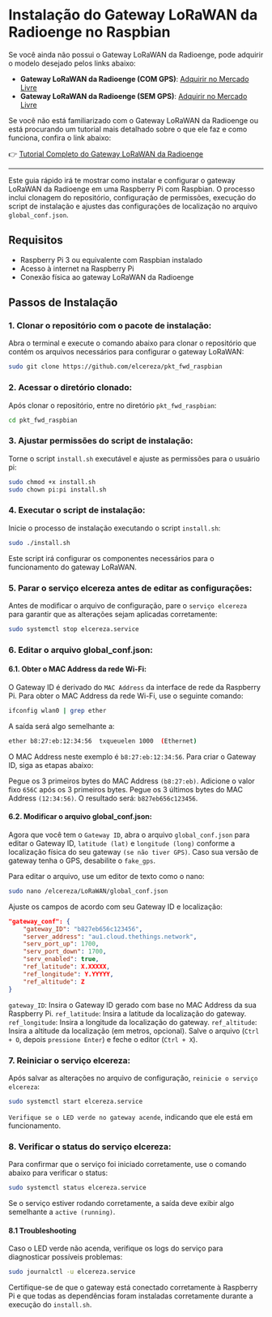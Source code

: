 # Instalação do Gateway LoRaWAN da Radioenge no Raspbian

Se você ainda não possui o Gateway LoRaWAN da Radioenge, pode adquirir o modelo desejado pelos links abaixo:

- **Gateway LoRaWAN da Radioenge (COM GPS)**: [Adquirir no Mercado Livre](https://mercadolivre.com/sec/2bjyVGK)
- **Gateway LoRaWAN da Radioenge (SEM GPS)**: [Adquirir no Mercado Livre](https://mercadolivre.com/sec/1qDmBH6)

Se você não está familiarizado com o Gateway LoRaWAN da Radioenge ou está procurando um tutorial mais detalhado sobre o que ele faz e como funciona, confira o link abaixo:

👉 [Tutorial Completo do Gateway LoRaWAN da Radioenge](https://elcereza.com/gateway-lorawan-da-radioenge-tutorial-completo/)

---

Este guia rápido irá te mostrar como instalar e configurar o gateway LoRaWAN da Radioenge em uma Raspberry Pi com Raspbian. O processo inclui clonagem do repositório, configuração de permissões, execução do script de instalação e ajustes das configurações de localização no arquivo `global_conf.json`.

## Requisitos

- Raspberry Pi 3 ou equivalente com Raspbian instalado
- Acesso à internet na Raspberry Pi
- Conexão física ao gateway LoRaWAN da Radioenge

## Passos de Instalação

### 1. Clonar o repositório com o pacote de instalação:

Abra o terminal e execute o comando abaixo para clonar o repositório que contém os arquivos necessários para configurar o gateway LoRaWAN:

```bash
sudo git clone https://github.com/elcereza/pkt_fwd_raspbian
```

### 2. Acessar o diretório clonado:
Após clonar o repositório, entre no diretório `pkt_fwd_raspbian`:

```bash
cd pkt_fwd_raspbian
```

### 3. Ajustar permissões do script de instalação:
Torne o script `install.sh` executável e ajuste as permissões para o usuário pi:

```bash
sudo chmod +x install.sh
sudo chown pi:pi install.sh
```
### 4. Executar o script de instalação:
Inicie o processo de instalação executando o script `install.sh`:

```bash
sudo ./install.sh
```
Este script irá configurar os componentes necessários para o funcionamento do gateway LoRaWAN.

### 5. Parar o serviço elcereza antes de editar as configurações:
Antes de modificar o arquivo de configuração, pare o `serviço elcereza` para garantir que as alterações sejam aplicadas corretamente:

```bash
sudo systemctl stop elcereza.service
```

### 6. Editar o arquivo global_conf.json:
#### 6.1. Obter o MAC Address da rede Wi-Fi:
O Gateway ID é derivado do `MAC Address` da interface de rede da Raspberry Pi. Para obter o MAC Address da rede Wi-Fi, use o seguinte comando:
```bash
ifconfig wlan0 | grep ether
```
A saída será algo semelhante a:
```bash
ether b8:27:eb:12:34:56  txqueuelen 1000  (Ethernet)
```
O MAC Address neste exemplo é `b8:27:eb:12:34:56`. Para criar o Gateway ID, siga as etapas abaixo:

Pegue os 3 primeiros bytes do MAC Address `(b8:27:eb)`.
Adicione o valor fixo `656C` após os 3 primeiros bytes.
Pegue os 3 últimos bytes do MAC Address `(12:34:56)`.
O resultado será: `b827eb656c123456`.

#### 6.2. Modificar o arquivo global_conf.json:
Agora que você tem o `Gateway ID`, abra o arquivo `global_conf.json` para editar o Gateway ID, `latitude (lat)` e `longitude (long)` conforme a localização física do seu gateway `(se não tiver GPS)`. Caso sua versão de gateway tenha o GPS, desabilite o `fake_gps`.

Para editar o arquivo, use um editor de texto como o nano:

```bash
sudo nano /elcereza/LoRaWAN/global_conf.json
```
Ajuste os campos de acordo com seu Gateway ID e localização:

```json
"gateway_conf": {
    "gateway_ID": "b827eb656c123456",
    "server_address": "au1.cloud.thethings.network",
    "serv_port_up": 1700,
    "serv_port_down": 1700,
    "serv_enabled": true,
    "ref_latitude": X.XXXXX,
    "ref_longitude": Y.YYYYY,
    "ref_altitude": Z
}
```
`gateway_ID`: Insira o Gateway ID gerado com base no MAC Address da sua Raspberry Pi.
`ref_latitude`: Insira a latitude da localização do gateway.
`ref_longitude`: Insira a longitude da localização do gateway.
`ref_altitude`: Insira a altitude da localização (em metros, opcional).
Salve o arquivo (`Ctrl + O`, depois `pressione Enter`) e feche o editor (`Ctrl + X`).

### 7. Reiniciar o serviço elcereza:
Após salvar as alterações no arquivo de configuração, `reinicie o serviço elcereza`:

```bash
sudo systemctl start elcereza.service
```
`Verifique se o LED verde no gateway acende`, indicando que ele está em funcionamento.

### 8. Verificar o status do serviço elcereza:
Para confirmar que o serviço foi iniciado corretamente, use o comando abaixo para verificar o status:

```bash
sudo systemctl status elcereza.service
```
Se o serviço estiver rodando corretamente, a saída deve exibir algo semelhante a `active (running)`.

#### 8.1 Troubleshooting
Caso o LED verde não acenda, verifique os logs do serviço para diagnosticar possíveis problemas:
```bash
sudo journalctl -u elcereza.service
```
Certifique-se de que o gateway está conectado corretamente à Raspberry Pi e que todas as dependências foram instaladas corretamente durante a execução do `install.sh`.
